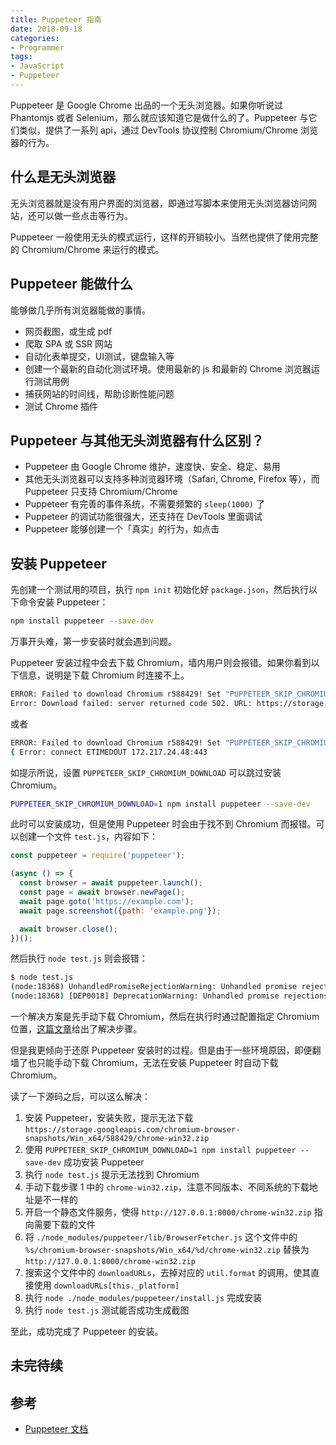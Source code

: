 ```yaml
---
title: Puppeteer 指南
date: 2018-09-18
categories:
- Programmer
tags:
- JavaScript
- Puppeteer
---
```


Puppeteer 是 Google Chrome 出品的一个无头浏览器。如果你听说过 Phantomjs 或者 Selenium，那么就应该知道它是做什么的了。Puppeteer 与它们类似，提供了一系列 api，通过 DevTools 协议控制 Chromium/Chrome 浏览器的行为。

## 什么是无头浏览器

无头浏览器就是没有用户界面的浏览器，即通过写脚本来使用无头浏览器访问网站，还可以做一些点击等行为。

Puppeteer 一般使用无头的模式运行，这样的开销较小。当然也提供了使用完整的 Chromium/Chrome 来运行的模式。

## Puppeteer 能做什么

能够做几乎所有浏览器能做的事情。

- 网页截图，或生成 pdf
- 爬取 SPA 或 SSR 网站
- 自动化表单提交，UI测试，键盘输入等
- 创建一个最新的自动化测试环境。使用最新的 js 和最新的 Chrome 浏览器运行测试用例
- 捕获网站的时间线，帮助诊断性能问题
- 测试 Chrome 插件

## Puppeteer 与其他无头浏览器有什么区别？

- Puppeteer 由 Google Chrome 维护，速度快、安全、稳定、易用
- 其他无头浏览器可以支持多种浏览器环境（Safari, Chrome, Firefox 等），而 Puppeteer 只支持 Chromium/Chrome
- Puppeteer 有完善的事件系统，不需要频繁的 `sleep(1000)` 了
- Puppeteer 的调试功能很强大，还支持在 DevTools 里面调试
- Puppeteer 能够创建一个「真实」的行为，如点击

## 安装 Puppeteer

先创建一个测试用的项目，执行 `npm init` 初始化好 `package.json`，然后执行以下命令安装 Puppeteer：

```bash
npm install puppeteer --save-dev
```

万事开头难，第一步安装时就会遇到问题。

Puppeteer 安装过程中会去下载 Chromium，墙内用户则会报错。如果你看到以下信息，说明是下载 Chromium 时连接不上。

```bash
ERROR: Failed to download Chromium r588429! Set "PUPPETEER_SKIP_CHROMIUM_DOWNLOAD" env variable to skip download.
Error: Download failed: server returned code 502. URL: https://storage.googleapis.com/chromium-browser-snapshots/Win_x64/588429/chrome-win32.zip
```

或者

```bash
ERROR: Failed to download Chromium r588429! Set "PUPPETEER_SKIP_CHROMIUM_DOWNLOAD" env variable to skip download.
{ Error: connect ETIMEDOUT 172.217.24.48:443
```

如提示所说，设置 `PUPPETEER_SKIP_CHROMIUM_DOWNLOAD` 可以跳过安装 Chromium。

```bash
PUPPETEER_SKIP_CHROMIUM_DOWNLOAD=1 npm install puppeteer --save-dev
```

此时可以安装成功，但是使用 Puppeteer 时会由于找不到 Chromium 而报错。可以创建一个文件 `test.js`，内容如下：

```js
const puppeteer = require('puppeteer');

(async () => {
  const browser = await puppeteer.launch();
  const page = await browser.newPage();
  await page.goto('https://example.com');
  await page.screenshot({path: 'example.png'});

  await browser.close();
})();
```

然后执行 `node test.js` 则会报错：

```bash
$ node test.js
(node:18368) UnhandledPromiseRejectionWarning: Unhandled promise rejection (rejection id: 1): Error: Chromium revision is not downloaded. Run "npm install" or "yarn install"
(node:18368) [DEP0018] DeprecationWarning: Unhandled promise rejections are deprecated. In the future, promise rejections that are not handled will terminate the Node.js process with a non-zero exit code.
```

一个解决方案是先手动下载 Chromium，然后在执行时通过配置指定 Chromium 位置，[这篇文章](https://juejin.im/post/5b4a043751882519790c7ad7)给出了解决步骤。

但是我更倾向于还原 Puppeteer 安装时的过程。但是由于一些环境原因，即便翻墙了也只能手动下载 Chromium，无法在安装 Puppeteer 时自动下载 Chromium。

读了一下源码之后，可以这么解决：

1. 安装 Puppeteer，安装失败，提示无法下载 `https://storage.googleapis.com/chromium-browser-snapshots/Win_x64/588429/chrome-win32.zip`
2. 使用 `PUPPETEER_SKIP_CHROMIUM_DOWNLOAD=1 npm install puppeteer --save-dev` 成功安装 Puppeteer
3. 执行 `node test.js` 提示无法找到 Chromium
4. 手动下载步骤 1 中的 `chrome-win32.zip`，注意不同版本、不同系统的下载地址是不一样的
5. 开启一个静态文件服务，使得 `http://127.0.0.1:8000/chrome-win32.zip` 指向需要下载的文件
6. 将 `./node_modules/puppeteer/lib/BrowserFetcher.js` 这个文件中的 `%s/chromium-browser-snapshots/Win_x64/%d/chrome-win32.zip` 替换为 `http://127.0.0.1:8000/chrome-win32.zip`
7. 搜索这个文件中的 `downloadURLs`，去掉对应的 `util.format` 的调用，使其直接使用 `downloadURLs[this._platform]`
8. 执行 `node ./node_modules/puppeteer/install.js` 完成安装
9. 执行 `node test.js` 测试能否成功生成截图

至此，成功完成了 Puppeteer 的安装。

## 未完待续

## 参考

- [Puppeteer 文档](https://pptr.dev/)
